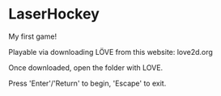 # LaserHockey
My first game!

Playable via downloading LÖVE from this website: love2d.org

Once downloaded, open the folder with LOVE.

Press 'Enter'/'Return' to begin, 'Escape' to exit.
